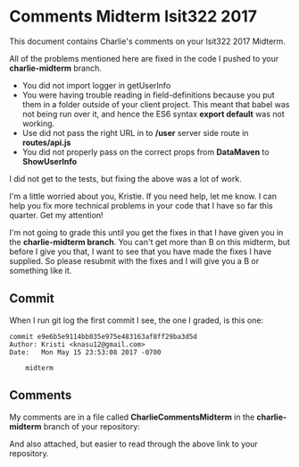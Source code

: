 # Comments Midterm Isit322 2017

This document contains Charlie's comments on your Isit322 2017 Midterm.

All of the problems mentioned here are fixed in the code I pushed to your **charlie-midterm** branch.

- You did not import logger in getUserInfo
- You were having trouble reading in field-definitions because you put them in a folder outside of your client project. This meant that babel was not being run over it, and hence the ES6 syntax **export default** was not working.
- Use did not pass the right URL in to **/user** server side route in **routes/api.js**
- You did not properly pass on the correct props from **DataMaven** to **ShowUserInfo**

I did not get to the tests, but fixing the above was a lot of work.

I'm a little worried about you, Kristie. If you need help, let me know. I can help you fix more technical problems in your code that I have so far this quarter. Get my attention!

I'm not going to grade this until you get the fixes in that I have given you in the **charlie-midterm branch**. You can't get more than B on this midterm, but before I give you that, I want to see that you have made the fixes I have supplied. So please resubmit with the fixes and I will give you a B or something like it.


## Commit

When I run git log the first commit I see, the one I graded, is this one:

```
commit e9e6b5e9114bb035e975e483163af8ff29ba3d5d
Author: Kristi <knasu12@gmail.com>
Date:   Mon May 15 23:53:08 2017 -0700

    midterm
```

## Comments

My comments are in a file called **CharlieCommentsMidterm** in the **charlie-midterm** branch of your repository:



And also attached, but easier to read through the above link to your repository.
